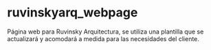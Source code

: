 # ruvinskyarq_webpage
Página web para Ruvinsky Arquitectura, se utiliza una plantilla que se actualizará y acomodará a medida para las necesidades del cliente.
